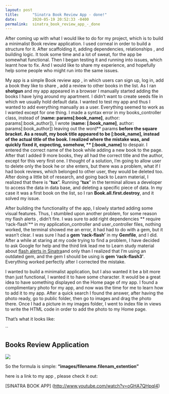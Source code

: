 ```yaml
---
layout: post
title:      "Sinatra Book Review App - done!"
date:       2020-05-19 20:52:33 -0400
permalink:  sinatra_book_review_app_-_done
---
```



   After coming up with what I would like to do for my project, which is to build a minimalist Book review application.  I used corneal in order to build a structure for it.
After scaffolding it, adding dependencies,  relationships , and building logic. It took some time and  a lot of sweat, for the  app be  somewhat functional. Then I began testing it and running into issues, which learnt how to fix. And I would like to share my experience, and hopefully help some people who might run into the same issues.  

  My app is a simple Book review app , in which users can sign up, log in, add a book they like to share , add a review to other books in the list. As I ran **shotgun** and my app appeared in a browser I manually started adding the books I have lying around my apartment. I didn’t want to create seeds file in which we usually hold default data. I wanted to test my app and thus I wanted to add everything manually as a user. Everything seemed to work as I wanted except for one thing. I made a syntax error in my  books_controller class, instead of (**name: params[:book_name]**, author: params[:book_author]), I wrote (**name: [:book_name]**, author: params[:book_author]) leaving out the word** params **before the square bracket. As a result, my book title appeared to be **[:book_name]**, instead of the actual title of the book. I realized where the mistake was, and quickly fixed it, expecting, somehow, ** [:book_name]** to despair. I entered the correct  name of the book while adding a new book to the page. After that  I added 9 more books, they all had  the correct title and the author, except for this very first one. I thought of a solution, I’m going to allow user to delete only the book he or she enters, but there was a problem, what if I had book reviews, which belonged to other user, they would be deleted too. After doing a little bit of research, and going back to Learn material, I realized that there is “**tux**”. Running “**tux**” in the terminal allows a developer to access the data in data base, and deleting a specific piece of data. In my case it was a first book on the list, so I ran **Book.all.first.destroy**, and it solved my issue.  

  After building the functionality of the app, I slowly started adding some visual features. Thus, I stumbled upon another problem, for some reason my flash alerts , didn’t fire. I was sure to add right dependencies ** require ’rack-flash'**  in my application_controller and user_controller files, nothing worked, the terminal showed me an error, it had had to do with a gem, but it wasn’t clear. I was sure I had a **gem ‘rack-flash’** in my **Gemfile**, and I did. After a while at staring at my code trying to find a problem, I have decided to ask Google for help and the third link lead me to Learn study material about  [flash alerts in Sinatra](http://learn.co/tracks/online-software-engineering-structured/sinatra/activerecord/sinatra-playlister)and only than I realized that I’m using an outdated gem, and the gem I should be using is **gem ‘rack-flash3’**. Everything worked perfectly after I corrected the mistake. 

  I wanted to build a minimalist application, but I also wanted it be a bit more than just  functional, I wanted it to have some character.  It would be a great idea to have something displayed on the Home page of my app. I found a complimentary photo for my app, and now was the time for me to learn how to add it to my app.
	After a quick search I found the answer, after having the photo ready, go to public folder, then go to images and drag the photo there. Once I had a picture in my images folder, I went to index file in views to write the HTML code in order to add the photo to my Home page.

That’s what it looks like: 
     

 ``<h2> Books Review Application </h2>
<img src=“images/bookshelf.jpg” height=“300”, width=“480”/>

So the formula is simple: **“images/filename.filenam_extention”**

here is a link to my app , please check it out:

[SINATRA BOOK APP] (http://www.youtube.com/watch?v=oGHA7QHpqI4)
